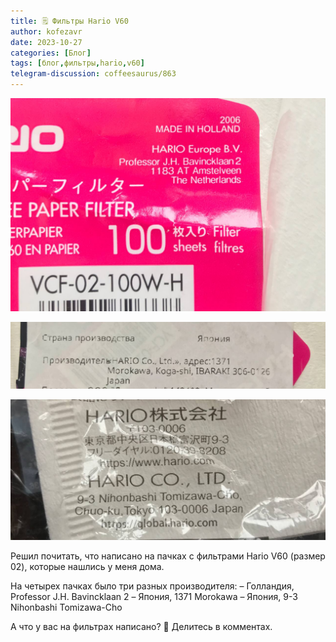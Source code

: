 ```yaml
---
title: 🗒 Фильтры Hario V60
author: kofezavr
date: 2023-10-27
categories: [Блог]
tags: [блог,фильтры,hario,v60]
telegram-discussion: coffeesaurus/863
--- 
```

![Фильтры Hario V60](/assets/img/posts/23/10/hario-1.jpg)

![Фильтры Hario V60](/assets/img/posts/23/10/hario-2.jpg)

![Фильтры Hario V60](/assets/img/posts/23/10/hario-3.jpg)

Решил почитать, что написано на пачках с фильтрами Hario V60 (размер 02), которые нашлись у меня дома. 

На четырех пачках было три разных производителя:
– Голландия, Professor J.H. Bavincklaan 2
– Япония, 1371 Morokawa
– Япония, 9-3 Nihonbashi Tomizawa-Cho

А что у вас на фильтрах написано? 🤔 Делитесь в комментах.